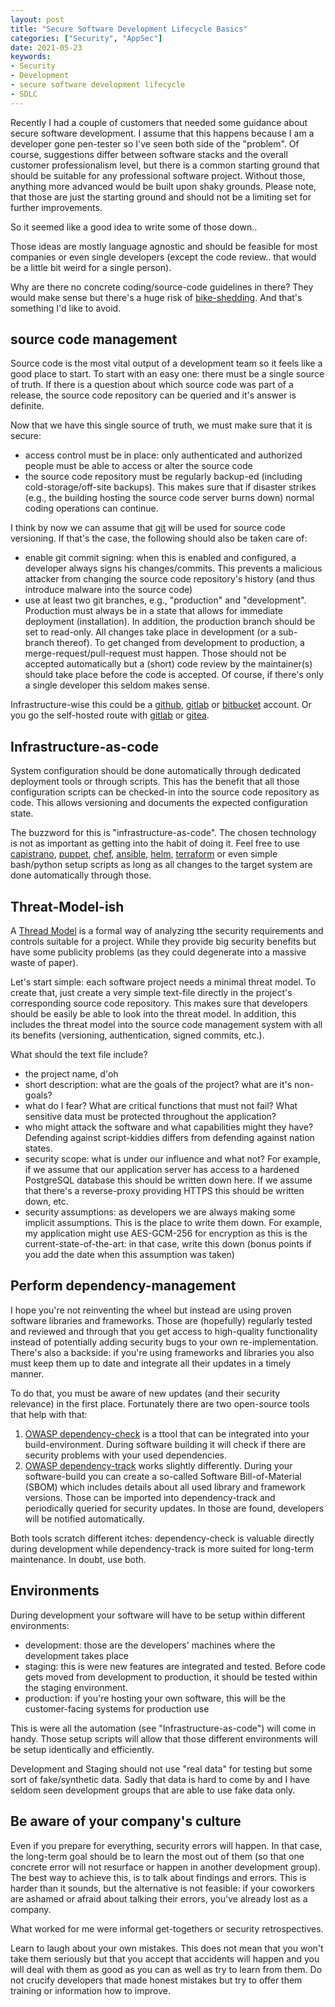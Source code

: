 ```yaml
---
layout: post
title: "Secure Software Development Lifecycle Basics"
categories: ["Security", "AppSec"]
date: 2021-05-23
keywords:
- Security
- Development
- secure software development lifecycle
- SDLC
---
```

Recently I had a couple of customers that needed some guidance about secure software development. I assume that this happens because I am a developer gone pen-tester so I've seen both side of the "problem". Of course, suggestions differ between software stacks and the overall customer professionalism level, but there is a common starting ground that should be suitable for any professional software project. Without those, anything more advanced would be built upon shaky grounds. Please note, that those are just the starting ground and should not be a limiting set for further improvements.

So it seemed like a good idea to write some of those down..

Those ideas are mostly language agnostic and should be feasible for most companies or even single developers (except the code review.. that would be a little bit weird for a single person).

Why are there no concrete coding/source-code guidelines in there? They would make sense but there's a huge risk of [bike-shedding](https://en.wikipedia.org/wiki/Law_of_triviality). And that's something I'd like to avoid.

## source code management

Source code is the most vital output of a development team so it feels like a good place to start. To start with an easy one: there must be a single source of truth. If there is a question about which source code was part of a release, the source code repository can be queried and it's answer is definite.

Now that we have this single source of truth, we must make sure that it is secure:

- access control must be in place: only authenticated and authorized people must be able to access or alter the source code
- the source code repository must be regularly backup-ed (including cold-storage/off-site backups). This makes sure that if disaster strikes (e.g., the building hosting the source code server burns down) normal coding operations can continue.

I think by now we can assume that [git](https://en.wikipedia.org/wiki/Git) will be used for source code versioning. If that's the case, the following should also be taken care of:

- enable git commit signing: when this is enabled and configured, a developer always signs his changes/commits. This prevents a malicious attacker from changing the source code repository's history (and thus introduce malware into the source code)
- use at least two git branches, e.g., "production" and "development". Production must always be in a state that allows for immediate deployment (installation). In addition, the production branch should be set to read-only. All changes take place in development (or a sub-branch thereof). To get changed from development to production, a merge-request/pull-request must happen. Those should not be accepted automatically but a (short) code review by the maintainer(s) should take place before the code is accepted. Of course, if there's only a single developer this seldom makes sense.

Infrastructure-wise this could be a [github](https://github.com), [gitlab](https://gitlab.com) or [bitbucket](https://bitbucket.com) account. Or you go the self-hosted route with [gitlab](https://gitlab.com) or [gitea](https://gitea.io).

## Infrastructure-as-code

System configuration should be done automatically through dedicated deployment tools or through scripts. This has the benefit that all those configuration scripts can be checked-in into the source code repository as code. This allows versioning and documents the expected configuration state.

The buzzword for this is "infrastructure-as-code". The chosen technology is not as important as getting into the habit of doing it. Feel free to use [capistrano](https://capistranorb.com/), [puppet](https://puppet.com/), [chef](https://chef.io), [ansible](https://www.ansible.com), [helm](https://helm.sh/), [terraform](https://www.terraform.io/) or even simple bash/python setup scripts as long as all changes to the target system are done automatically through those.

## Threat-Model-ish

A [Thread Model](https://owasp.org/www-community/Threat_Modeling) is a formal way of analyzing tthe security requirements and controls suitable for a project. While they provide big security benefits but have some publicity problems (as they could degenerate into a massive waste of paper).

Let's start simple: each software project needs a minimal threat model. To create that, just create a very simple text-file directly in the project's corresponding source code repository. This makes sure that developers should be easily be able to look into the threat model. In addition, this includes the threat model into the source code management system with all its benefits (versioning, authentication, signed commits, etc.).

What should the text file include?

- the project name, d'oh
- short description: what are the goals of the project? what are it's non-goals?
- what do I fear? What are critical functions that must not fail? What sensitive data must be protected throughout the application?
- who might attack the software and what capabilities might they have? Defending against script-kiddies differs from defending against nation states.
- security scope: what is under our influence and what not? For example, if we assume that our application server has access to a hardened PostgreSQL database this should be written down here. If we assume that there's a reverse-proxy providing HTTPS this should be written down, etc.
- security assumptions: as developers we are always making some implicit assumptions. This is the place to write them down. For example, my application might use AES-GCM-256 for encryption as this is the current-state-of-the-art: in that case, write this down (bonus points if you add the date when this assumption was taken)

## Perform dependency-management

I hope you're not reinventing the wheel but instead are using proven software libraries and frameworks. Those are (hopefully) regularly tested and reviewed and through that you get access to high-quality functionality instead of potentially adding security bugs to your own re-implementation. There's also a backside: if you're using frameworks and libraries you also must keep them up to date and integrate all their updates in a timely manner.

To do that, you must be aware of new updates (and their security relevance) in the first place. Fortunately there are two open-source tools that help with that:

1. [OWASP dependency-check](https://owasp.org/www-project-dependency-check/) is a ttool that can be integrated into your build-environment. During software building it will check if there are security problems with your used dependencies.
2. [OWASP dependency-track](https://owasp.org/www-project-dependency-track/) works slightly differently. During your software-build you can create a so-called Software Bill-of-Material (SBOM) which includes details about all used library and framework versions. Those can be imported into dependency-track and periodically queried for security updates. In those are found, developers will be notified automatically.

Both tools scratch different itches: dependency-check is valuable directly during development while dependency-track is more suited for long-term maintenance. In doubt, use both.

## Environments

During development your software will have to be setup within different environments:

- development: those are the developers' machines where the development takes place
- staging: this is were new features are integrated and tested. Before code gets moved from development to production, it should be tested within the staging environment.
- production: if you're hosting your own software, this will be the customer-facing systems for production use

This is were all the automation (see "Infrastructure-as-code") will come in handy. Those setup scripts will allow that those different environments will be setup identically and efficiently.

Development and Staging should not use "real data" for testing but some sort of fake/synthetic data. Sadly that data is hard to come by and I have seldom seen development groups that are able to use fake data only.

## Be aware of your company's culture

Even if you prepare for everything, security errors will happen. In that case, the long-term goal should be to learn the most out of them (so that one concrete error will not resurface or happen in another development group). The best way to achieve this, is to talk about findings and errors. This is harder than it sounds, but the alternative is not feasible: if your coworkers are ashamed or afraid about talking their errors, you've already lost as a company.

What worked for me were informal get-togethers or security retrospectives.

Learn to laugh about your own mistakes. This does not mean that you won't take them seriously but that you accept that accidents will happen and you will deal with them as good as you can as well as try to learn from them. Do not crucify developers that made honest mistakes but try to offer them training or information how to improve.
